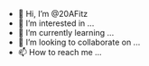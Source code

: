 - 👋 Hi, I’m @20AFitz
- 👀 I’m interested in ...
- 🌱 I’m currently learning ...
- 💞️ I’m looking to collaborate on ...
- 📫 How to reach me ...

<!---
20AFitz/20AFitz is a ✨ special ✨ repository because its `README.md` (this file) appears on your GitHub profile.
You can click the Preview link to take a look at your changes.
--->
